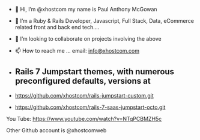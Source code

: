- 👋 Hi, I’m @xhostcom my name is Paul Anthony McGowan
- 👀 I’m a Ruby & Rails Developer, Javascript, Full Stack, Data, eCommerce related front and back end tech....
- 💞️ I’m looking to collaborate on projects involving the above
- 📫 How to reach me ... email: info@xhostcom.com
- ## Rails 7 Jumpstart themes, with numerous preconfigured defaults, versions at ##

- https://github.com/xhostcom/rails-jumpstart-custom.git
- https://github.com/xhostcom/rails-7-saas-jumpstart-octo.git

You Tube: https://www.youtube.com/watch?v=NTqPCBMZH5c

Other Github account is @xhostcomweb

<!---
xhostcom/xhostcom is a ✨ special ✨ repository because its `README.md` (this file) appears on your GitHub profile.
You can click the Preview link to take a look at your changes.
--->
